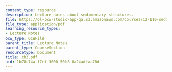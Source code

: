 ```yaml
---
content_type: resource
description: Lecture notes about sedimentary structures.
file: https://ol-ocw-studio-app-qa.s3.amazonaws.com/courses/12-110-sedimentary-geology-spring-2007/1b78c74af7ef300050b88a24adfaa78d_ch3.pdf
file_type: application/pdf
learning_resource_types:
- Lecture Notes
ocw_type: OCWFile
parent_title: Lecture Notes
parent_type: CourseSection
resourcetype: Document
title: ch3.pdf
uid: 1b78c74a-f7ef-3000-50b8-8a24adfaa78d
---
```

